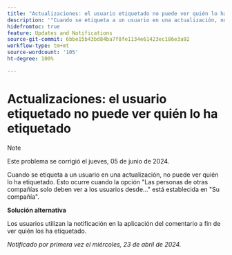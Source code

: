 ```yaml
---
title: "Actualizaciones: el usuario etiquetado no puede ver quién lo ha etiquetado"
description: '"Cuando se etiqueta a un usuario en una actualización, no puede ver quién lo ha etiquetado. Esto ocurre cuando la opción Las personas de otras compañías deberán ver solamente a los usuarios de... está establecida en Su compañía".'
hidefromtoc: true
feature: Updates and Notifications
source-git-commit: 6bbe15b43bd84ba7f8fe1134e61423ec186e3a92
workflow-type: tm+mt
source-wordcount: '105'
ht-degree: 100%

---
```



# Actualizaciones: el usuario etiquetado no puede ver quién lo ha etiquetado

>[!NOTE]
>
>Este problema se corrigió el jueves, 05 de junio de 2024.

Cuando se etiqueta a un usuario en una actualización, no puede ver quién lo ha etiquetado. Esto ocurre cuando la opción &quot;Las personas de otras compañías solo deben ver a los usuarios desde...&quot; está establecida en &quot;Su compañía&quot;.

**Solución alternativa**

Los usuarios utilizan la notificación en la aplicación del comentario a fin de ver quién los ha etiquetado.

_Notificado por primera vez el miércoles, 23 de abril de 2024._

